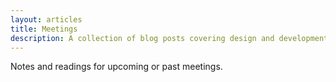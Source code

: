 ```yaml
---
layout: articles
title: Meetings 
description: A collection of blog posts covering design and development across all mediums
---
```


<p>Notes and readings for upcoming or past meetings.</p>

